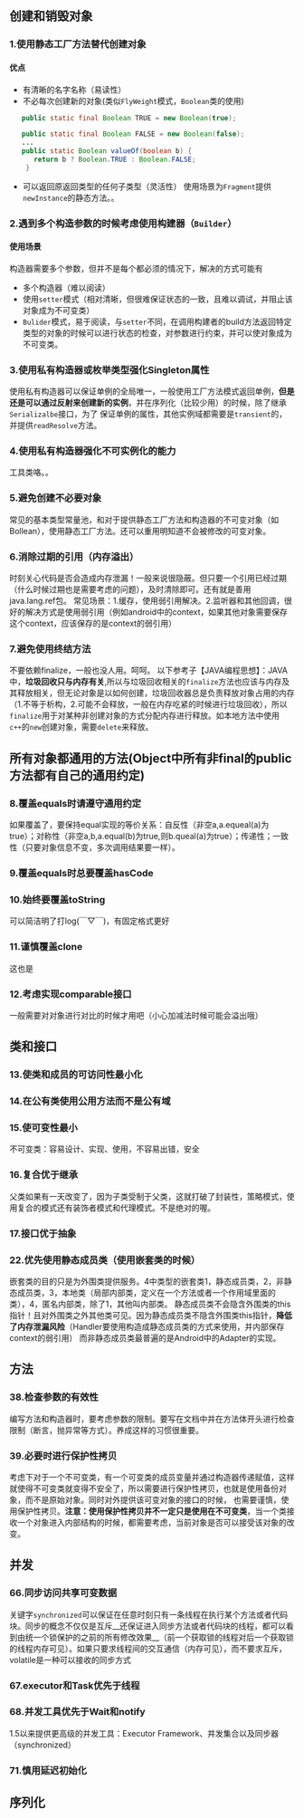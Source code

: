 ## 创建和销毁对象
### 1.使用静态工厂方法替代创建对象
#### 优点
* 有清晰的名字名称（易读性）
* 不必每次创建新的对象(类似`FlyWeight`模式，`Boolean`类的使用)
```java
   public static final Boolean TRUE = new Boolean(true);

   public static final Boolean FALSE = new Boolean(false);
   ...
   public static Boolean valueOf(boolean b) {
      return b ? Boolean.TRUE : Boolean.FALSE;
    }
```
* 可以返回原返回类型的任何子类型（灵活性）
使用场景为`Fragment`提供`newInstance`的静态方法。。

### 2.遇到多个构造参数的时候考虑使用构建器（`Builder`）
#### 使用场景
构造器需要多个参数，但并不是每个都必须的情况下，解决的方式可能有
* 多个构造器（难以阅读）
* 使用`setter`模式（相对清晰，但很难保证状态的一致，且难以调试，并阻止该对象成为不可变类）
* `Bulider`模式，易于阅读，与`setter`不同，在调用构建者的build方法返回特定类型的对象的时候可以进行状态的检查，对参数进行约束，并可以使对象成为不可变类。

### 3.使用私有构造器或枚举类型强化Singleton属性
  使用私有构造器可以保证单例的全局唯一，一般使用工厂方法模式返回单例，__但是还是可以通过反射来创建新的实例__，并在序列化（比较少用）的时候，除了继承`Serializalbe`接口，为了
  保证单例的属性，其他实例域都需要是`transient`的，并提供`readResolve`方法。

### 4.使用私有构造器强化不可实例化的能力
  工具类咯。。

### 5.避免创建不必要对象
  常见的基本类型常量池，和对于提供静态工厂方法和构造器的不可变对象（如Bollean），使用静态工厂方法。还可以重用明知道不会被修改的可变对象。

### 6.消除过期的引用（内存溢出）
  时刻关心代码是否会造成内存泄漏！一般来说很隐蔽。但只要一个引用已经过期（什么时候过期也是需要考虑的问题），及时清除即可。还有就是善用java.lang.ref包。
  常见场景：1.缓存，使用弱引用解决。2.监听器和其他回调，很好的解决方式是使用弱引用（例如android中的context，如果其他对象需要保存这个context，应该保存的是context的弱引用）

### 7.避免使用终结方法
  不要依赖finalize，一般也没人用。呵呵。
  以下参考子【JAVA编程思想】：JAVA中，__垃圾回收只与内存有关__,所以与垃圾回收相关的`finalize`方法也应该与内存及其释放相关，但无论对象是以如何创建，垃圾回收器总是负责释放对象占用的内存（1.不等于析构，2.可能不会释放，一般在内存吃紧的时候进行垃圾回收），所以`finalize`用于对某种非创建对象的方式分配内存进行释放。如本地方法中使用`c++`的`new`创建对象，需要`delete`来释放。

## 所有对象都通用的方法(Object中所有非final的public方法都有自己的通用约定)

### 8.覆盖equals时请遵守通用约定
  如果覆盖了，要保持equal实现的等价关系：自反性（非空a,a.equeal(a)为true）；对称性（非空a,b,a.equal(b)为true,则b.queal(a)为true）；传递性；一致性（只要对象信息不变，多次调用结果要一样）。

### 9.覆盖equals时总要覆盖hasCode
### 10.始终要覆盖toString
  可以简洁明了打log(￣▽￣)，有固定格式更好
### 11.谨慎覆盖clone
  这也是

### 12.考虑实现comparable接口
  一般需要对对象进行对比的时候才用吧（小心加减法时候可能会溢出哦）

## 类和接口
### 13.使类和成员的可访问性最小化

### 14.在公有类使用公用方法而不是公有域

### 15.使可变性最小
不可变类：容易设计、实现、使用，不容易出错，安全

### 16.复合优于继承
  父类如果有一天改变了，因为子类受制于父类，这就打破了封装性，策略模式，使用复合的模式还有装饰者模式和代理模式。不是绝对的喔。
### 17.接口优于抽象
### 22.优先使用静态成员类（使用嵌套类的时候）
  嵌套类的目的只是为外围类提供服务。4中类型的嵌套类1，静态成员类，2，非静态成员类，3，本地类（局部内部类，定义在一个方法或者一个作用域里面的类），4，匿名内部类，除了1，其他叫内部类。
  静态成员类不会隐含外围类的this指针！且对外围类之外其他类可见。因为静态成员类不隐含外围类this指针，__降低了内存泄漏风险__（Handler要使用构造成静态成员类的方式来使用，并内部保存context的弱引用）
  而非静态成员类最普遍的是Android中的Adapter的实现。

## 方法
### 38.检查参数的有效性
  编写方法和构造器时，要考虑参数的限制。要写在文档中并在方法体开头进行检查限制（断言，抛异常等方式）。养成这样的习惯很重要。

### 39.必要时进行保护性拷贝
  考虑下对于一个不可变类，有一个可变类的成员变量并通过构造器传递赋值，这样就使得不可变类就变得不安全了，所以需要进行保护性拷贝，也就是使用备份对象，而不是原始对象。同时对外提供该可变对象的接口的时候，
  也需要谨慎，使用保护性拷贝。__注意：使用保护性拷贝并不一定只是使用在不可变类__，当一个类接收一个对象进入内部结构的时候，都需要考虑，当前对象是否可以接受该对象的改变。

## 并发
### 66.同步访问共享可变数据
关键字`synchronized`可以保证在任意时刻只有一条线程在执行某个方法或者代码块。同步的概念不仅仅是互斥__还保证进入同步方法或者代码块的线程，都可以看到由统一个锁保护的之前的所有修改效果__（前一个获取锁的线程对后一个获取锁的线程内存可见）。如果只要求线程间的交互通信（内存可见），而不要求互斥，volatile是一种可以接收的同步方式

### 67.executor和Task优先于线程
### 68.并发工具优先于Wait和notify
1.5以来提供更高级的并发工具：Executor Framework、并发集合以及同步器（synchronized）




### 71.慎用延迟初始化
## 序列化
